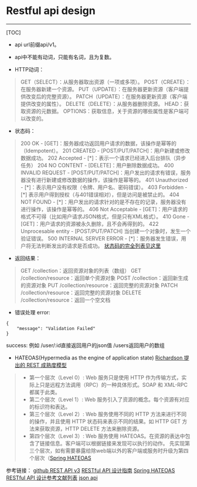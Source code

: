 # Restful api design
---

[TOC]

 - api url前缀api/v1。

 - api中不能有动词，只能有名词，且为复数。

 - HTTP动词：
>GET（SELECT）：从服务器取出资源（一项或多项）。
POST（CREATE）：在服务器新建一个资源。
PUT（UPDATE）：在服务器更新资源（客户端提供改变后的完整资源）。
PATCH（UPDATE）：在服务器更新资源（客户端提供改变的属性）。
DELETE（DELETE）：从服务器删除资源。
HEAD：获取资源的元数据。
OPTIONS：获取信息，关于资源的哪些属性是客户端可以改变的。

 - 状态码：
>200 OK - [GET]：服务器成功返回用户请求的数据，该操作是幂等的（Idempotent）。
>201 CREATED - [POST/PUT/PATCH]：用户新建或修改数据成功。
202 Accepted - [\*]：表示一个请求已经进入后台排队（异步任务）
204 NO CONTENT - [DELETE]：用户删除数据成功。
400 INVALID REQUEST - [POST/PUT/PATCH]：用户发出的请求有错误，服务器没有进行新建或修改数据的操作，该操作是幂等的。
401 Unauthorized - [\*]：表示用户没有权限（令牌、用户名、密码错误）。
403 Forbidden - [\*] 表示用户得到授权（与401错误相对），但是访问是被禁止的。
404 NOT FOUND - [\*]：用户发出的请求针对的是不存在的记录，服务器没有进行操作，该操作是幂等的。
406 Not Acceptable - [GET]：用户请求的格式不可得（比如用户请求JSON格式，但是只有XML格式）。
410 Gone -[GET]：用户请求的资源被永久删除，且不会再得到的。
422 Unprocesable entity - [POST/PUT/PATCH] 当创建一个对象时，发生一个验证错误。
500 INTERNAL SERVER ERROR - [\*]：服务器发生错误，用户将无法判断发出的请求是否成功。
[状态码的完全列表见这里](https://www.w3.org/Protocols/rfc2616/rfc2616-sec10.html)

 - 返回结果：
>GET /collection：返回资源对象的列表（数组）
GET /collection/resource：返回单个资源对象
POST /collection：返回新生成的资源对象
PUT /collection/resource：返回完整的资源对象
PATCH /collection/resource：返回完整的资源对象
DELETE /collection/resource：返回一个空文档

 - 错误处理
error:
```
{
    "message": "Validation Failed"
}
```
success:
例如
/user/:id直接返回用户的json值
/users返回用户的数组

 - HATEOAS(Hypermedia as the engine of application state)
[Richardson 提出的 REST 成熟度模型](http://restcookbook.com/Miscellaneous/richardsonmaturitymodel/)
> - 第一个层次（Level 0）: Web 服务只是使用 HTTP 作为传输方式，实际上只是远程方法调用（RPC）的一种具体形式。SOAP 和 XML-RPC 都属于此类。
> - 第二个层次（Level 1）: Web 服务引入了资源的概念。每个资源有对应的标识符和表达。
> - 第三个层次（Level 2）: Web 服务使用不同的 HTTP 方法来进行不同的操作，并且使用 HTTP 状态码来表示不同的结果。如 HTTP GET 方法来获取资源，HTTP DELETE 方法来删除资源。
> - 第四个层次（Level 3）: Web 服务使用 HATEOAS。在资源的表达中包含了链接信息。客户端可以根据链接来发现可以执行的动作。
先实现第三个层次，如有需要暴露给除web端以外的客户端或服务时升级为第四个层次（[Spring HATEOAS ](https://projects.spring.io/spring-hateoas/)

  参考链接：
[github REST API v3](https://developer.github.com/v3/)
[RESTful API 设计指南](http://www.ruanyifeng.com/blog/2014/05/restful_api.html)
[Spring HATEOAS](https://projects.spring.io/spring-hateoas/)
[RESTful API 设计参考文献列表](https://github.com/aisuhua/restful-api-design-references)
[json api](http://jsonapi.org/)